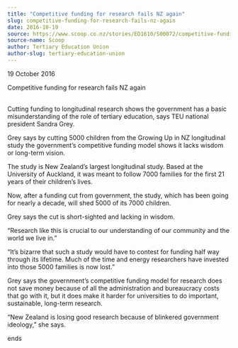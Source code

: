 ```yaml
---
title: "Competitive funding for research fails NZ again"
slug: competitive-funding-for-research-fails-nz-again
date: 2016-10-19
source: https://www.scoop.co.nz/stories/ED1610/S00072/competitive-funding-for-research-fails-nz-again.htm
source-name: Scoop
author: Tertiary Education Union
author-slug: tertiary-education-union
---
```


<p>19 October 2016</p>

<p>Competitive funding for research fails NZ
again</p>

<p><br>Cutting funding to longitudinal research shows
the government has a basic misunderstanding of the role of
tertiary education, says TEU national president Sandra
Grey.</p>

<p>Grey says by cutting 5000 children from the Growing
Up in NZ longitudinal study the government’s competitive
funding model shows it lacks wisdom or long-term
vision.</p>

<p>The study is New Zealand’s largest longitudinal
study. Based at the University of Auckland, it was meant to
follow 7000 families for the first 21 years of their
children’s lives.</p>

<p>Now, after a funding cut from
government, the study, which has been going for nearly a
decade, will shed 5000 of its 7000 children.</p>

<p>Grey says the
cut is short-sighted and lacking in wisdom.</p>

<p>“Research
like this is crucial to our understanding of our community
and the world we live in.”</p>

<p>“It’s bizarre that such a
study would have to contest for funding half way through its
lifetime. Much of the time and energy researchers have
invested into those 5000 families is now lost.”</p>

<p>Grey
says the government’s competitive funding model for
research does not save money because of all the
administration and bureaucracy costs that go with it, but it
does make it harder for universities to do important,
sustainable, long-term research.</p>

<p>“New Zealand is losing
good research because of blinkered government ideology,”
she
says.</p>

<p>ends
</p>


